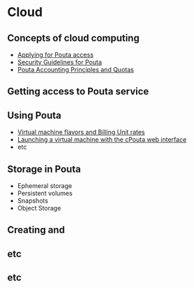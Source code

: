 # Cloud

## Concepts of cloud computing
* [Applying for Pouta access](articles/applying_for_pouta_access.md)
* [Security Guidelines for Pouta](articles/security_guidelines_for_pouta.md)
* [Pouta Accounting Principles and Quotas](articles/pouta_accounting_principles_and_quotas.md)

## Getting access to Pouta service

## Using Pouta
* [Virtual machine flavors and Billing Unit rates](articles/virtual_machine_flavors_and_billing_unit_rates.md)
* [Launching a virtual machine with the cPouta web interface](articles/launching_virtual_machine_with_cPouta_web_interface.md)
* etc

## Storage in Pouta

* Ephemeral storage
* Persistent volumes
* Snapshots
* Object Storage

## Creating and 

## etc

## etc
